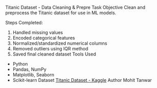 Titanic Dataset - Data Cleaning & Prepre
Task Objective
Clean and preprocess the Titanic dataset for use in ML models.

Steps Completed:
1. Handled missing values
2. Encoded categorical features
3. Normalized/standardized numerical columns
4. Removed outliers using IQR method
5. Saved final cleaned dataset
 Tools Used
- Python
- Pandas, NumPy
- Matplotlib, Seaborn
- Scikit-learn
 Dataset
[Titanic Dataset - Kaggle](https://www.kaggle.com/datasets/yasserh/titanic-dataset)
Author
Mohit Tanwar
